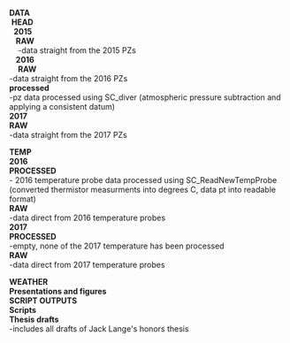**DATA** <br />
&nbsp;**HEAD** <br />
&nbsp;&nbsp;**2015** <br />
&nbsp;&nbsp;&nbsp;**RAW** <br />
&nbsp;&nbsp;&nbsp;      -data straight from the 2015 PZs<br />
 &nbsp;&nbsp;   **2016**<br />
     &nbsp;&nbsp;&nbsp; **RAW**<br />
        -data straight from the 2016 PZs<br />
      **processed**<br />
        -pz data processed using SC_diver (atmospheric pressure subtraction and applying a consistent datum)<br />
    **2017**<br />
      **RAW**<br />
        -data straight from the 2017 PZs<br />
 
 **TEMP**<br />
    **2016**<br />
      **PROCESSED**<br />
        - 2016 temperature probe data processed using SC_ReadNewTempProbe (converted thermistor measurments into degrees C, data pt into readable format)<br />
      **RAW**<br />
        -data direct from 2016 temperature probes<br />
    **2017**<br />
      **PROCESSED**<br />
        -empty, none of the 2017 temperature has been processed <br />
      **RAW**  
        -data direct from 2017 temperature probes<br />
  
  
  
  
**WEATHER**<br />
**Presentations and figures**<br />
**SCRIPT OUTPUTS**<br />
**Scripts**<br />
**Thesis drafts**<br />
  -includes all drafts of Jack Lange's honors thesis<br />
